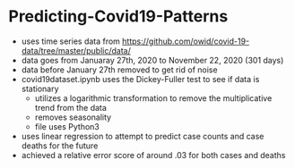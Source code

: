 # Predicting-Covid19-Patterns
- uses time series data from https://github.com/owid/covid-19-data/tree/master/public/data/
- data goes from Januaray 27th, 2020 to November 22, 2020 (301 days)
- data before January 27th removed to get rid of noise
- covid19dataset.ipynb uses the Dickey-Fuller test to see if data is stationary
  - utilizes a logarithmic transformation to remove the multiplicative trend from the data
  - removes seasonality
  - file uses Python3
- uses linear regression to attempt to predict case counts and case deaths for the future
- achieved a relative error score of around .03 for both cases and deaths
